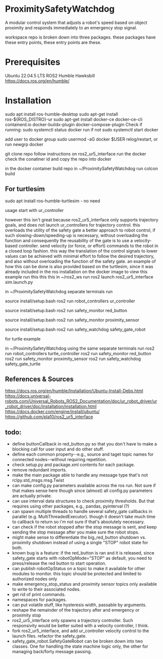 # ProximitySafetyWatchdog
A modular control system that adjusts a robot's speed based on object proximity and responds immediately to an emergency stop signal.

workspace repo is broken down into three packages. 
these packages have these entry points, 
these entry points are these.


# Prerequisites
Ubuntu 22.04.5 LTS
ROS2 Humble Hawksbill https://docs.ros.org/en/humble/

# Installation
sudo apt install ros-humble-desktop
sudo apt-get install ros-${ROS_DISTRO}-ur
sudo apt-get install docker-ce docker-ce-cli containerd.io docker-buildx-plugin docker-compose-plugin
Check if running:
 sudo systemctl status docker
run if not
 sudo systemctl start docker

add user to docker group
 sudo usermod -aG docker $USER
relog/restart, or run
  newgrp docker

git clone repo
follow instructions on ros2_ur5_interface
run the docker
check the conatiner id
and copy the repo into docker

in the docker container
build repo
in ~/ProximitySafetyWatchdog run
colcon build

## For turtlesim
sudo apt install ros-humble-turtlesim - no need

usage
start with ur_controller

however this isn't great because ros2_ur5_interface only supports trajectory goals, and does not launch ur_controllers for trajectory control.
this overloads the utility of the safety gate
a better approach to robot control, if such slowing-down/speeding-up is necessary, without overloading the function and consequently the reusability of the gate is to use a velocity-based controller.
send velocity (or force, or effort) commands to the robot in a closed loop fashion.
this way the translation of the control signals to lower values can be achieved with minimal effort to follow the desired trajectory, and also without overloading the function of the safety gate.
an example of how this can be done is also provided based on the turtlesim, since it was already included in the ros installation on the docker image
to view this example run 
this
this
this 
in ~/ros2_ws run
ros2 launch ros2_ur5_interface sim.launch.py

in ~/ProximitySafetyWatchdog separate terminals run

source install/setup.bash
ros2 run robot_controllers ur_controller

source install/setup.bash
ros2 run safety_monitor red_button

source install/setup.bash
ros2 run safety_monitor proximity_sensor

source install/setup.bash
ros2 run safety_watchdog safety_gate_robot

for turtle example 

in ~/ProximitySafetyWatchdog using the same separate terminals run
ros2 run robot_controllers turtle_controller
ros2 run safety_monitor red_button
ros2 run safety_monitor proximity_sensor
ros2 run safety_watchdog safety_gate_turtle


## References & Sources
https://docs.ros.org/en/humble/Installation/Ubuntu-Install-Debs.html
https://docs.universal-robots.com/Universal_Robots_ROS2_Documentation/doc/ur_robot_driver/ur_robot_driver/doc/installation/installation.html
https://docs.docker.com/engine/install/ubuntu/
https://github.com/pla10/ros2_ur5_interface


## todo:
- define buttonCallback in red_button.py so that you don't have to make a blocking call for user input and do other stuff.
- define each common property--e.g., source and taget topic names for connected nodes--without requiring repetition.
- check setup.py and package.xml contents for each package.
- remove redundant imports.
- make the main package able to handle any message type that's not rclpy.std_msgs.msg.Twist
- can make config.py parameters available across the ros run. Not sure if that makes sense here though since \(almost\) all config.py parameters are actually private.
- can use interval data structures to check proximity thresholds. But that requires using other packages, e.g., pandas, pyinterval (?)
- can spawn multiple threads to handle several safety_gate callbacks in parallel (e.g. MultiThreadedExecutor). though it doesn't take much time to callback to return so i'm not sure if that's absolutely necessary.
- can check if the robot stopped after the stop message is sent, and keep sending the stop message after you make sure the robot stops.
- might make sense to differentiate the big_red_button shutdown vs. proximity shutdown instead of using a single "STOP" robot state for both. 
- known bug is a feature: if the red_button is ran and it is released, since safety_gate starts with robotOpMode="STOP" as default, you need to press/release the red button to start operation. 
- can publish robotOpStatus on a topic to make it available for other modules to monitor. this topic should be protected and limited to authorized nodes only
- make emergency_stop_status and proximity sensor topics only available to write to their associated nodes.
- get rid of print commands.
- namespaces for packages.
- can put volatile stuff, like hysteresis width, passable by arguments.
- reshape the remainder of the trajectory after and emergency or proximity stop 
- ros2_ur5_interface only spawns a trajectory controller. Such responsivity would be better suited with a velocity controller, I think.
- fork ros2_ur5_interface, and add ur_controller velocity control to the launch files. refactor the safety_gate.
- safety_gate_robot.SafetyGateRobot can be broken down into two classes. One for handling the state machine logic only, the other for managing back/forty message passing.


